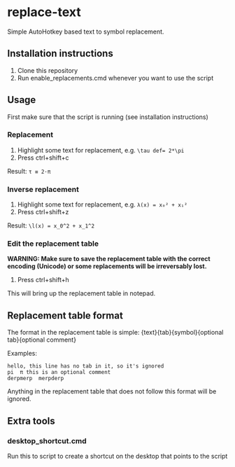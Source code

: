 # replace-text
Simple AutoHotkey based text to symbol replacement.

## Installation instructions
1. Clone this repository
2. Run enable_replacements.cmd whenever you want to use the script

## Usage
First make sure that the script is running (see installation instructions)

### Replacement
1. Highlight some text for replacement, e.g. `\tau def= 2*\pi`
2. Press ctrl+shift+c

Result: `τ ≡ 2·π`

### Inverse replacement
1. Highlight some text for replacement, e.g. `λ(x) = x₀² + x₁²`
2. Press ctrl+shift+z

Result: `\l(x) = x_0^2 + x_1^2`

### Edit the replacement table
**WARNING: Make sure to save the replacement table with the correct encoding (Unicode) or some replacements will be irreversably lost.**

1. Press ctrl+shift+h

This will bring up the replacement table in notepad.

## Replacement table format
The format in the replacement table is simple:
{text}{tab}{symbol}{optional tab}{optional comment}

Examples:
```
hello, this line has no tab in it, so it's ignored
pi  π this is an optional comment
derpmerp  merpderp
```

Anything in the replacement table that does not follow this format will be ignored.

## Extra tools
### desktop_shortcut.cmd
Run this to script to create a shortcut on the desktop that points to the script
